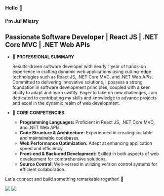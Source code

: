### Hello 👋 
### I'm Jui Mistry
## Passionate Software Developer | React JS | .NET Core MVC | .NET Web APIs

- 🔭 **PROFESSIONAL SUMMARY**
  
   Results-driven software developer with nearly 1 year of hands-on experience in crafting dynamic web applications using cutting-edge technologies such as React JS, .NET Core MVC, and .NET Web APIs. Committed to delivering innovative solutions, I possess a strong foundation in software development principles, coupled with a keen ability to adapt and learn swiftly. Eager to take on new challenges, I am dedicated to contributing my skills and knowledge to advance projects and excel in the dynamic realm of web development.

- 🔭 **CORE COMPETENCIES**
   - **Programming Languages:** Proficient in React JS, .NET Core MVC, and .NET Web APIs.
   - **Code Structure & Architecture:** Experienced in creating scalable and maintainable codebases.
   - **Web Performance Optimization:** Adept at enhancing application speed and efficiency.
   - **Front-end & Back-end Development:** Skilled in both aspects of web development for comprehensive solutions.
   - **Source Control:** Well-versed in utilizing version control systems for efficient collaboration.

Let's connect and build something remarkable together! 🚀


<img src="https://github-readme-stats.vercel.app/api?username=jui-2211&show_icons=true&title_color=ffffff&icon_color=bb2acf&text_color=daf7dc&bg_color=151515&rank_icon=github">
<img src="https://leetcard.jacoblin.cool/juimistry2211?theme=dark&font=Kurale">
